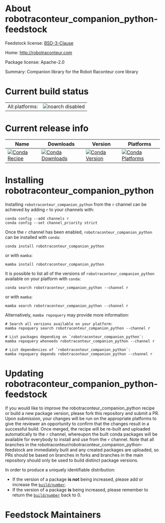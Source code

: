 About robotraconteur_companion_python-feedstock
===============================================

Feedstock license: [BSD-3-Clause](https://github.com/robotraconteur/robotraconteur_companion_python-feedstock/blob/main/LICENSE.txt)

Home: http://robotraconteur.com

Package license: Apache-2.0

Summary: Companion library for the Robot Raconteur core library

Current build status
====================


<table><tr>
    <td>All platforms:</td>
    <td>
      <img src="https://img.shields.io/badge/noarch-disabled-lightgrey.svg" alt="noarch disabled">
    </td>
  </tr>
</table>

Current release info
====================

| Name | Downloads | Version | Platforms |
| --- | --- | --- | --- |
| [![Conda Recipe](https://img.shields.io/badge/recipe-robotraconteur_companion_python-green.svg)](https://anaconda.org/r/robotraconteur_companion_python) | [![Conda Downloads](https://img.shields.io/conda/dn/r/robotraconteur_companion_python.svg)](https://anaconda.org/r/robotraconteur_companion_python) | [![Conda Version](https://img.shields.io/conda/vn/r/robotraconteur_companion_python.svg)](https://anaconda.org/r/robotraconteur_companion_python) | [![Conda Platforms](https://img.shields.io/conda/pn/r/robotraconteur_companion_python.svg)](https://anaconda.org/r/robotraconteur_companion_python) |

Installing robotraconteur_companion_python
==========================================

Installing `robotraconteur_companion_python` from the `r` channel can be achieved by adding `r` to your channels with:

```
conda config --add channels r
conda config --set channel_priority strict
```

Once the `r` channel has been enabled, `robotraconteur_companion_python` can be installed with `conda`:

```
conda install robotraconteur_companion_python
```

or with `mamba`:

```
mamba install robotraconteur_companion_python
```

It is possible to list all of the versions of `robotraconteur_companion_python` available on your platform with `conda`:

```
conda search robotraconteur_companion_python --channel r
```

or with `mamba`:

```
mamba search robotraconteur_companion_python --channel r
```

Alternatively, `mamba repoquery` may provide more information:

```
# Search all versions available on your platform:
mamba repoquery search robotraconteur_companion_python --channel r

# List packages depending on `robotraconteur_companion_python`:
mamba repoquery whoneeds robotraconteur_companion_python --channel r

# List dependencies of `robotraconteur_companion_python`:
mamba repoquery depends robotraconteur_companion_python --channel r
```




Updating robotraconteur_companion_python-feedstock
==================================================

If you would like to improve the robotraconteur_companion_python recipe or build a new
package version, please fork this repository and submit a PR. Upon submission,
your changes will be run on the appropriate platforms to give the reviewer an
opportunity to confirm that the changes result in a successful build. Once
merged, the recipe will be re-built and uploaded automatically to the
`r` channel, whereupon the built conda packages will be available for
everybody to install and use from the `r` channel.
Note that all branches in the robotraconteur/robotraconteur_companion_python-feedstock are
immediately built and any created packages are uploaded, so PRs should be based
on branches in forks and branches in the main repository should only be used to
build distinct package versions.

In order to produce a uniquely identifiable distribution:
 * If the version of a package **is not** being increased, please add or increase
   the [``build/number``](https://docs.conda.io/projects/conda-build/en/latest/resources/define-metadata.html#build-number-and-string).
 * If the version of a package **is** being increased, please remember to return
   the [``build/number``](https://docs.conda.io/projects/conda-build/en/latest/resources/define-metadata.html#build-number-and-string)
   back to 0.

Feedstock Maintainers
=====================


